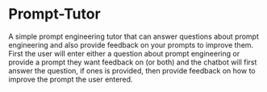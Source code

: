 # Prompt-Tutor
A simple prompt engineering tutor that can answer questions about prompt engineering and also provide feedback on your prompts to improve them.
First the user will enter either a question about prompt engineering or provide a prompt they want feedback on (or both) and the chatbot will first answer the question, if ones is provided, then provide feedback on how to improve the prompt the user entered. 
